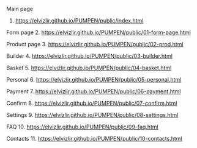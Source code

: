 
Main page
1. https://elvizlir.github.io/PUMPEN/public/index.html

Form page
2. https://elvizlir.github.io/PUMPEN/public/01-form-page.html

Product page
3. https://elvizlir.github.io/PUMPEN/public/02-prod.html

Builder
4. https://elvizlir.github.io/PUMPEN/public/03-builder.html

Basket
5. https://elvizlir.github.io/PUMPEN/public/04-basket.html

Personal
6. https://elvizlir.github.io/PUMPEN/public/05-personal.html

Payment
7. https://elvizlir.github.io/PUMPEN/public/06-payment.html

Confirm
8. https://elvizlir.github.io/PUMPEN/public/07-confirm.html

Settings
9. https://elvizlir.github.io/PUMPEN/public/08-settings.html

FAQ
10. https://elvizlir.github.io/PUMPEN/public/09-faq.html

Contacts
11. https://elvizlir.github.io/PUMPEN/public/10-contacts.html
